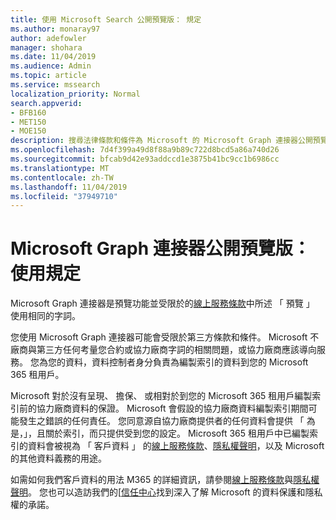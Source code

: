 ```yaml
---
title: 使用 Microsoft Search 公開預覽版： 規定
ms.author: monaray97
author: adefowler
manager: shohara
ms.date: 11/04/2019
ms.audience: Admin
ms.topic: article
ms.service: mssearch
localization_priority: Normal
search.appverid:
- BFB160
- MET150
- MOE150
description: 搜尋法律條款和條件為 Microsoft 的 Microsoft Graph 連接器公開預覽
ms.openlocfilehash: 7d4f399a49d8f88a9b89c722d8bcd5a86a740d26
ms.sourcegitcommit: bfcab9d42e93addccd1e3875b41bc9cc1b6986cc
ms.translationtype: MT
ms.contentlocale: zh-TW
ms.lasthandoff: 11/04/2019
ms.locfileid: "37949710"
---
```

# <a name="microsoft-graph-connectors-public-preview-terms-of-use"></a>Microsoft Graph 連接器公開預覽版： 使用規定

Microsoft Graph 連接器是預覽功能並受限於的[線上服務條款](http://www.microsoftvolumelicensing.com/Downloader.aspx?documenttype=OST&lang=English)中所述 「 預覽 」 使用相同的字詞。

您使用 Microsoft Graph 連接器可能會受限於第三方條款和條件。 Microsoft 不廠商與第三方任何考量您合約或協力廠商字詞的相關問題，或協力廠商應該導向服務。 您為您的資料，資料控制者身分負責為編製索引的資料到您的 Microsoft 365 租用戶。

Microsoft 對於沒有呈現、 擔保、 或相對於到您的 Microsoft 365 租用戶編製索引前的協力廠商資料的保證。  Microsoft 會假設的協力廠商資料編製索引期間可能發生之錯誤的任何責任。  您同意源自協力廠商提供者的任何資料會提供 「 為是，」，且關於索引，而只提供受到您的設定。 Microsoft 365 租用戶中已編製索引的資料會被視為 「 客戶資料 」 的[線上服務條款](http://www.microsoftvolumelicensing.com/Downloader.aspx?documenttype=OST&lang=English)、[隱私權聲明](https://privacy.microsoft.com/privacystatement)，以及 Microsoft 的其他資料義務的用途。

如需如何我們客戶資料的用法 M365 的詳細資訊，請參閱[線上服務條款](http://www.microsoftvolumelicensing.com/Downloader.aspx?documenttype=OST&lang=English)與[隱私權聲明](https://privacy.microsoft.com/privacystatement)。 您也可以造訪我們的[[信任中心](https://www.microsoft.com/trust-center)找到深入了解 Microsoft 的資料保護和隱私權的承諾。

